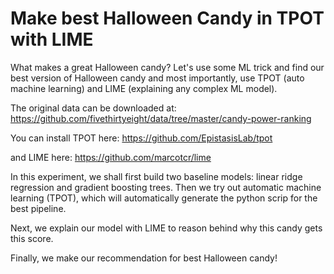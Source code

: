 # Make best Halloween Candy in TPOT with LIME

What makes a great Halloween candy? Let's use some ML trick and find our best version of Halloween candy and most importantly, use TPOT (auto machine learning) and LIME (explaining any complex ML model).

The original data can be downloaded at:
https://github.com/fivethirtyeight/data/tree/master/candy-power-ranking

You can install TPOT here:
https://github.com/EpistasisLab/tpot

and LIME here:
https://github.com/marcotcr/lime

In this experiment, we shall first build two baseline models: linear ridge regression and gradient boosting trees. Then we try out automatic machine learning (TPOT), which will automatically generate the python scrip for the best pipeline.

Next, we explain our model with LIME to reason behind why this candy gets this score.

Finally, we make our recommendation for best Halloween candy!
